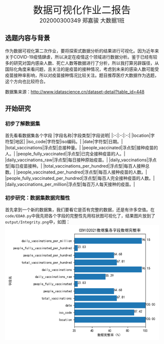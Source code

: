 <center><font size=6>数据可视化作业二报告</font></center>
<center><font size=4>202000300349 郑嘉骏 大数据1班</font></center>

## 选题内容与背景

作为数据可视化第二次作业，要将探索式数据分析的结果进行可视化。因为近年来关于COVID-19疫情肆虐，所以决定在疫情这个领域进行数据分析。鉴于已经有较多的研究对国内感染人数、死亡人数等数据进行了分析，所以我打算另辟蹊径，从国际化角度来看问题，且关注的是疫苗的接种情况，考虑到未来的感染人数可能受疫苗接种率影响，所以对疫苗接种情况比较关注。题目推荐医疗大数据作为选题，这个方向也比较符合。

数据集来源：http://www.idatascience.cn/dataset-detail?table_id=448

## 开始研究

### 初步了解数据集

首先看看数据集各个字段
|字段名称|字段类型|字段说明|
|:-:|:-:|:-:|
|location|字符型|地区|
|iso_code|字符型|iso编码。|
|date|字符型|日期。|
|total_vaccinations|浮点型|总接种量。|
|people_vaccinated|浮点型|接种疫苗的人。|
|people_fully_vaccinated|浮点型|已完全接种疫苗的人。|
|daily_vaccinations_raw|浮点型|每日接种原始疫苗。|
|daily_vaccinations|浮点型|每日疫苗接种。|
|total_vaccinations_per_hundred|浮点型|每百人接种总数。|
|people_vaccinated_per_hundred|浮点型|每百人接种疫苗的人数。|
|people_fully_vaccinated_per_hundred|浮点型|每百人完全接种疫苗的人数。|
|daily_vaccinations_per_million|浮点型|每百万人每天接种的疫苗。|

### 初步研究：数据集数据完整性

首先拿到一个新的数据集，我们要看它是否有完整的数据，还是有许多空值。在```code/EDA0.py```中我先把各个字段的完整性先用柱状图可视化了，结果图片放到了```output/Integrity.png```中，如图：![](../output/Integrity.png)

